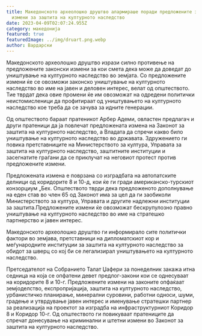 ```yaml
---
title: Македонското археолошко друштво алармираше поради предложените законски
  измени за заштита на културното наследство
date: 2023-04-09T02:07:24.955Z
category: македонија
featured: true
featuredImage: ../img/druart.png.webp
author: Вардарски
---
```


Македонското археолошко друштво изрази силно противење на предложените законски измени за кои смета дека може да доведат до уништување на културното наследство во земјата. Со предложените измени ќе се овозможи законско уништување на културното наследство во име на јавен и деловен интерес, велат од општеството. Тие тврдат дека овие промени ќе им овозможат на одредени политички неистомисленици да профитираат од уништувањето на културното наследство кое треба да се зачува за идните генерации.

Од општеството бараат пратеникот Арбер Адеми, овластен предлагач и други пратеници да ја повлечат предложената измена на Законот за заштита на културното наследство, а Владата да спречи какво било уништување на културното наследство во државата. Здружението ги повика претставниците на Министерството за култура, Управата за заштита на културното наследство, заштитните институции и засегнатите граѓани да се приклучат на неговиот протест против предложените измени.

Предложената измена е поврзана со изградбата на автопатските делници од коридорите 8 и 10-д, кои ќе ги гради американско-турскиот конзорциум „Бех. Општеството тврди дека предложеното дополнување на еден став во член 65 од Законот има за цел да ги заобиколи Министерството за култура, Управата и другите надлежни институции за заштита.Предложените измени ќе овозможат бескрупулозно правно уништување на културното наследство во име на стратешко партнерство и јавен интерес.

Македонското археолошко друштво ги информирало сите политички фактори во земјава, претставници на дипломатскиот кор и меѓународните институции за заштита на културното наследство за обидот за шверц со кој би се легализирал уништувањето на културното наследство.

Претседателот на Собранието Талат Џафери за понеделник закажа итна седница на која се опфатени девет предлог-закони кои се однесуваат на коридорите 8 и 10-г. Предложените измени на законите опфаќаат земјоделство, експропријација, заштита на културното наследство, урбанистичко планирање, минерални суровини, работни односи, шуми, градење и утврдување јавен интерес и именување стратешки партнер за реализација на проектот за изградба на инфраструктурниот Коридор 8 и Коридор 10-г. Од општеството ги повикуваат пратениците да спречат донесување на криминални и штетни измени во Законот за заштита на културното наследство.
